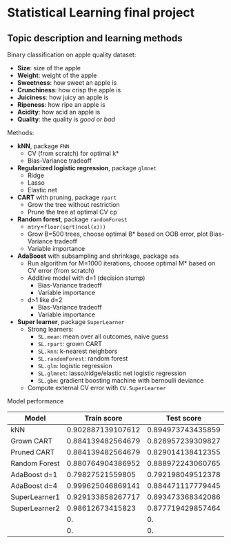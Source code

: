 # Statistical Learning final project

## Topic description and learning methods

Binary classification on apple quality dataset:
- **Size**: size of the apple
- **Weight**: weight of the apple
- **Sweetness**: how sweet an apple is
- **Crunchiness**: how crisp the apple is
- **Juiciness**: how juicy an apple is
- **Ripeness**: how ripe an apple is
- **Acidity**: how acid an apple is
- **Quality**: the quality is *good* or *bad*

Methods:
- **kNN**, package `FNN`
    - CV (from scratch) for optimal k*
    - Bias-Variance tradeoff
- **Regularized logistic regression**, package `glmnet`
    - Ridge
    - Lasso
    - Elastic net
- **CART** with pruning, package `rpart`
    - Grow the tree without restriction
    - Prune the tree at optimal CV cp
- **Random forest**, package `randomForest`
    - `mtry`=`floor(sqrt(ncol(x)))`
    - Grow B=500 trees, choose optimal B* based on OOB error, plot Bias-Variance tradeoff
    - Variable importance
- **AdaBoost** with subsampling and shrinkage, package `ada`
    - Run algorithm for M=1000 iterations, choose optimal M* based on CV error (from scratch)
    - Additive model with d=1 (decision stump)
        - Bias-Variance tradeoff
        - Variable importance
    - d>1 like d=2
        - Bias-Variance tradeoff
        - Variable importance
- **Super learner**, package `SuperLearner`
    - Strong learners:
        - `SL.mean`: mean over all outcomes, naive guess
        - `SL.rpart`: grown CART
        - `SL.knn`: k-nearest neighbors
        - `SL.randomForest`: random forest
        - `SL.glm`: logistic regression
        - `SL.glmnet`: lasso/ridge/elastic net logistic regression
        - `SL.gbm`: gradient boosting machine with bernoulli deviance
    - Compute external CV error with `CV.SuperLearner`

Model performance

| Model         | Train score       | Test score        |
|---------------|-------------------|-------------------|
| kNN           | 0.902887139107612 | 0.894973743435859 |
| Grown CART    | 0.884139482564679 | 0.828957239309827 |
| Pruned CART   | 0.884139482564679 | 0.829014138412355 |
| Random Forest | 0.880764904386952 | 0.888972243060765 |
| AdaBoost d=1  | 0.79827521559805  | 0.792198049512378 |
| AdaBoost d=4  | 0.999625046869141 | 0.884471117779445 |
| SuperLearner1 | 0.929133858267717 | 0.893473368342086 |
| SuperLearner2 | 0.98612673415823  | 0.877719429857464 |
|               | 0.                | 0.                |
|               | 0.                | 0.                |
